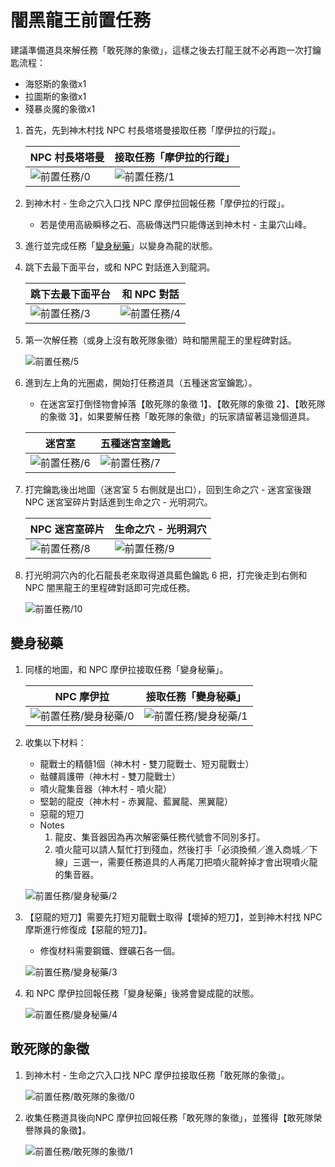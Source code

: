 # 闇黑龍王前置任務

建議準備道具來解任務「敢死隊的象徵」，這樣之後去打龍王就不必再跑一次打鑰匙流程：

- 海怒斯的象徵x1
- 拉圖斯的象徵x1
- 殘暴炎魔的象徵x1

1. 首先，先到神木村找 NPC 村長塔塔曼接取任務「摩伊拉的行蹤」。

    | NPC 村長塔塔曼               | 接取任務「摩伊拉的行蹤」       |
    |----------------------------|----------------------------|
    | ![前置任務/0](前置任務/0.png) | ![前置任務/1](前置任務/1.png) |

2. 到神木村 - 生命之穴入口找 NPC 摩伊拉回報任務「摩伊拉的行蹤」。

    - 若是使用高級瞬移之石、高級傳送門只能傳送到神木村 - 主巢穴山峰。

3. 進行並完成任務「[變身秘藥](#變身秘藥)」以變身為龍的狀態。

4. 跳下去最下面平台，或和 NPC 對話進入到龍洞。

    | 跳下去最下面平台              | 和 NPC 對話                 |
    |----------------------------|----------------------------|
    | ![前置任務/3](前置任務/3.png) | ![前置任務/4](前置任務/4.png) |

5. 第一次解任務（或身上沒有敢死隊象徵）時和闇黑龍王的里程碑對話。

    ![前置任務/5](前置任務/5.png)

6. 進到左上角的光圈處，開始打任務道具（五種迷宮室鑰匙）。

    - 在迷宮室打倒怪物會掉落【敢死隊的象徵 1】、【敢死隊的象徵 2】、【敢死隊的象徵 3】，如果要解任務「敢死隊的象徵」的玩家請留著這幾個道具。

    | 迷宮室                     | 五種迷宮室鑰匙                |
    |----------------------------|----------------------------|
    | ![前置任務/6](前置任務/6.png) | ![前置任務/7](前置任務/7.png) |

7. 打完鑰匙後出地圖（迷宮室 5 右側就是出口），回到生命之穴 - 迷宮室後跟 NPC 迷宮室碎片對話進到生命之穴 - 光明洞穴。

    | NPC 迷宮室碎片               | 生命之穴 - 光明洞穴            |
    |----------------------------|----------------------------|
    | ![前置任務/8](前置任務/8.png) | ![前置任務/9](前置任務/9.png) |

8. 打光明洞穴內的化石龍長老來取得道具藍色鑰匙 6 把，打完後走到右側和 NPC 闇黑龍王的里程碑對話即可完成任務。

    ![前置任務/10](前置任務/10.png)

## 變身秘藥

1. 同樣的地圖，和 NPC 摩伊拉接取任務「變身秘藥」。

    | NPC 摩伊拉                                  | 接取任務「變身秘藥」                           |
    |--------------------------------------------|--------------------------------------------|
    | ![前置任務/變身秘藥/0](前置任務/變身秘藥/0.png) | ![前置任務/變身秘藥/1](前置任務/變身秘藥/1.png) |

2. 收集以下材料：

    - 龍戰士的精髓1個（神木村 - 雙刀龍戰士、短刃龍戰士）
    - 骷髏肩護帶（神木村 - 雙刀龍戰士）
    - 噴火龍集音器（神木村 - 噴火龍）
    - 堅韌的龍皮（神木村 - 赤翼龍、藍翼龍、黑翼龍）
    - 惡龍的短刀
    - Notes
        1. 龍皮、集音器因為再次解密藥任務代號會不同別多打。
        2. 噴火龍可以請人幫忙打到殘血，然後打手「必須換頻／進入商城／下線」三選一，需要任務道具的人再尾刀把噴火龍幹掉才會出現噴火龍的集音器。

    ![前置任務/變身秘藥/2](前置任務/變身秘藥/2.png)

3. 【惡龍的短刀】需要先打短刃龍戰士取得【壞掉的短刀】，並到神木村找 NPC 摩斯進行修復成【惡龍的短刀】。

    - 修復材料需要鋼鐵、鋰礦石各一個。

    ![前置任務/變身秘藥/3](前置任務/變身秘藥/3.png)

4. 和 NPC 摩伊拉回報任務「變身秘藥」後將會變成龍的狀態。

    ![前置任務/變身秘藥/4](前置任務/變身秘藥/4.png)

## 敢死隊的象徵

1. 到神木村 - 生命之穴入口找 NPC 摩伊拉接取任務「敢死隊的象徵」。

    ![前置任務/敢死隊的象徵/0](前置任務/敢死隊的象徵/0.png)

2. 收集任務道具後向NPC 摩伊拉回報任務「敢死隊的象徵」，並獲得【敢死隊榮譽隊員的象徵】。

    ![前置任務/敢死隊的象徵/1](前置任務/敢死隊的象徵/1.png)